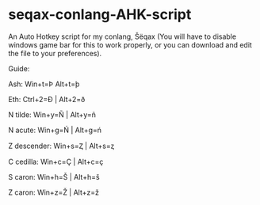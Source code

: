 # seqax-conlang-AHK-script
An Auto Hotkey script for my conlang, Šëqax (You will have to disable windows game bar for this to work properly, or you can download and edit the file to your preferences).

Guide:

Ash:
Win+t=Þ
Alt+t=þ

Eth:
Ctrl+2=Ð | Alt+2=ð

N tilde:
Win+y=Ñ | Alt+y=ñ

N acute:
Win+g=Ń | Alt+g=ń

Z descender:
Win+s=Ⱬ | Alt+s=ⱬ

C cedilla:
Win+c=Ç | Alt+c=ç

S caron:
Win+h=Š | Alt+h=š

Z caron:
Win+z=Ž | Alt+z=ž
